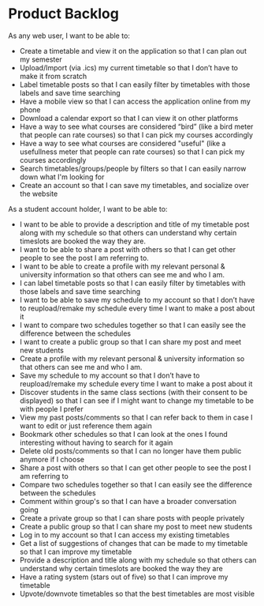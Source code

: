 # Product Backlog

As any web user, I want to be able to:
- Create a timetable and view it on the application so that I can plan out my semester 
- Upload/Import (via .ics) my current timetable so that I don’t have to make it from scratch 
- Label timetable posts so that I can easily filter by timetables with those labels and save time searching
- Have a mobile view so that I can access the application online from my phone
- Download a calendar export so that I can view it on other platforms
- Have a way to see what courses are considered “bird” (like a bird meter that people can rate courses) so that I can pick my courses accordingly 
- Have a way to see what courses are considered "useful" (like a usefullness meter that people can rate courses) so that I can pick my courses accordingly 
- Search timetables/groups/people by filters so that I can easily narrow down what I'm looking for
- Create an account so that I can save my timetables, and socialize over the website 

As a student account holder, I want to be able to:
- I want to be able to provide a description and title of my timetable post along with my schedule so that others can understand why certain timeslots are booked the way they are.
- I want to be able to share a post with others so that I can get other people to see the post I am referring to.
- I want to be able to create a profile with my relevant personal & university information so that others can see me and who I am.
- I can label timetable posts so that I can easily filter by timetables with those labels and save time searching
- I want to be able to save my schedule to my account so that I don’t have to reupload/remake my schedule every time I want to make a post about it
- I want to compare two schedules together so that I can easily see the difference between the schedules
- I want to create a public group so that I can share my post and meet new students
- Create a profile with my relevant personal & university information so that others can see me and who I am.
- Save my schedule to my account so that I don’t have to reupload/remake my schedule every time I want to make a post about it
- Discover students in the same class sections (with their consent to be displayed) so that I can see if I might want to change my timetable to be with people I prefer
- View my past posts/comments so that I can refer back to them in case I want to edit or just reference them again
- Bookmark other schedules so that I can look at the ones I found interesting without having to search for it again
- Delete old posts/comments so that I can no longer have them public anymore if I choose
- Share a post with others so that I can get other people to see the post I am referring to
- Compare two schedules together so that I can easily see the difference between the schedules
- Comment within group's so that I can have a broader conversation going
- Create a private group so that I can share posts with people privately
- Create a public group so that I can share my post to meet new students
- Log in to my account so that I can access my existing timetables
- Get a list of suggestions of changes that can be made to my timetable so that I can improve my timetable
- Provide a description and title along with my schedule so that others can understand why certain timeslots are booked the way they are
- Have a rating system (stars out of five) so that I can improve my timetable
- Upvote/downvote timetables so that the best timetables are most visible


